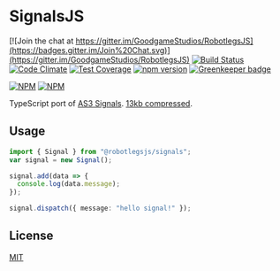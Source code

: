 SignalsJS
===

[![Join the chat at https://gitter.im/GoodgameStudios/RobotlegsJS](https://badges.gitter.im/Join%20Chat.svg)](https://gitter.im/GoodgameStudios/RobotlegsJS)
[![Build Status](https://travis-ci.org/RobotlegsJS/SignalsJS.svg?branch=master)](https://travis-ci.org/RobotlegsJS/SignalsJS)
[![Code Climate](https://codeclimate.com/github/RobotlegsJS/SignalsJS/badges/gpa.svg)](https://codeclimate.com/github/RobotlegsJS/SignalsJS)
[![Test Coverage](https://codeclimate.com/github/RobotlegsJS/SignalsJS/badges/coverage.svg)](https://codeclimate.com/github/RobotlegsJS/SignalsJS/coverage)
[![npm version](https://badge.fury.io/js/@robotlegsjs/signals.svg)](https://badge.fury.io/js/@robotlegsjs/signals)
[![Greenkeeper badge](https://badges.greenkeeper.io/RobotlegsJS/SignalsJS.svg)](https://greenkeeper.io/)

[![NPM](https://nodei.co/npm/@robotlegsjs/signals.png?downloads=true&downloadRank=true)](https://nodei.co/npm/@robotlegsjs/signals/)
[![NPM](https://nodei.co/npm-dl/@robotlegsjs/signals.png?months=9&height=3)](https://nodei.co/npm/@robotlegsjs/signals/)


TypeScript port of [AS3 Signals](https://github.com/robertpenner/as3-signals).
[13kb compressed](dist/signals.min.js).

Usage
---

```ts
import { Signal } from "@robotlegsjs/signals";
var signal = new Signal();

signal.add(data => {
  console.log(data.message);
});

signal.dispatch({ message: "hello signal!" });
```

License
---

[MIT](LICENSE)
